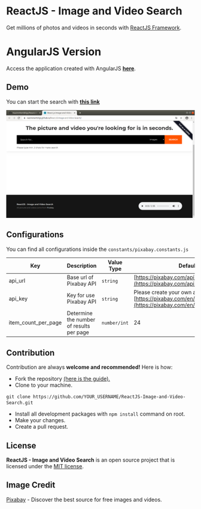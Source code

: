 # ReactJS - Image and Video Search
Get millions of photos and videos in seconds with [ReactJS Framework](https://reactjs.org/).

# AngularJS Version
Access the application created with AngularJS **[here](https://github.com/NazimMertBilgi/AngularJS-Image-and-Video-Search)**.

## Demo
You can start the search with  **[this link](https://nazimmertbilgi.github.io/ReactJS-Image-and-Video-Search/)**

![ReactJS - Image and Video Search](src/assets/images/readme-preview.jpg)

## Configurations
You can find all configurations inside the `constants/pixabay.constants.js`

|Key|Description|Value Type|Default|
|--|--|--|--|
|api_url|Base url of Pixabay API|`string`|[https://pixabay.com/api](https://pixabay.com/api)|
|api_key|Key for use Pixabay API|`string`|Please create your own api key from [https://pixabay.com/en/service/about/api/](https://pixabay.com/en/service/about/api/)
|item_count_per_page|Determine the number of results per page|`number/int`|24


## Contribution
Contribution are always **welcome and recommended!** Here is how:
- Fork the repository [(here is the guide).](https://help.github.com/articles/fork-a-repo/)
- Clone to your machine.
```
git clone https://github.com/YOUR_USERNAME/ReactJS-Image-and-Video-Search.git
```
- Install all development packages with `npm install` command on root.
- Make your changes.
- Create a pull request.

## License
**ReactJS - Image and Video Search** is an open source project that is licensed under the [MIT license](http://opensource.org/licenses/MIT).


## Image Credit
[Pixabay](https://pixabay.com) - Discover the best source for free images and videos.
